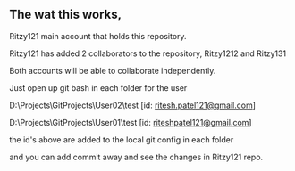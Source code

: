 ## The wat this works,

Ritzy121 main account that holds this repository.

Ritzy121 has added 2 collaborators to the repository, Ritzy1212 and Ritzy131

Both accounts will be able to collaborate independently.

Just open up git bash in each folder for the user

D:\Projects\GitProjects\User02\test [id: ritesh.patel121@gmail.com]

D:\Projects\GitProjects\User01\test [id: riteshpatel121@gmail.com]

the id's above are added to the local git config in each folder

and you can add commit away and see the changes in Ritzy121 repo.
